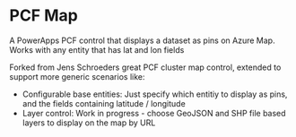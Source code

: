# PCF Map
A PowerApps PCF control that displays a dataset as pins on Azure Map. Works with any entity that has lat and lon fields

Forked from Jens Schroeders great PCF cluster map control, extended to support more generic scenarios like:

- Configurable base entities: Just specify which entitiy to display as pins, and the fields containing latitude / longitude
- Layer control: Work in progress - choose GeoJSON and SHP file based layers to display on the map by URL

